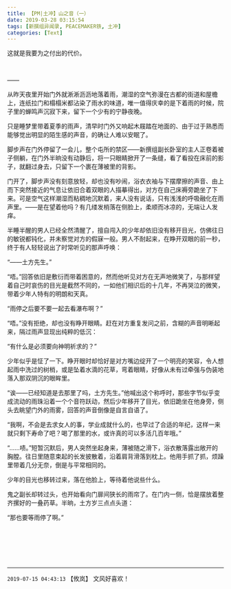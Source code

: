 ```yaml
---
title: 【PM|土冲】山之音（一）
date: 2019-03-28 03:15:54
tags: [新撰组异闻录, PEACEMAKER铁, 土冲]
categories: [Text]
---
```


<p>这就是我要为之付出的代价。</p> 
<p>&nbsp;</p> 
<p>——</p> 
<p>从昨天夜里开始门外就淅淅沥沥地落着雨，潮湿的空气弥漫在古都的街道和屋檐上，连纸拉门和榻榻米都沾染了雨水的味道，唯一值得庆幸的是下着雨的时候，院子里的蝉鸣声沉寂下来，留下一个少有的宁静夜晚。</p> 
<p>只是睡梦里带着夏季的雨声，清早时门外又响起木屐踏在地面的、由于过于熟悉而能够觉出明显的陌生感的声音，的确让人难以安眠了。</p> 
<p>脚步声在门外停留了一会儿，整个屯所的禁区——新撰组副长卧室的主人正卷着被子侧躺，在门外半晌没有动静后，将一只眼睛掀开了一条缝，看了看投在床前的影子，就翻过身去，只留下一个裹在薄被里的背影。</p> 
<p>门开了，脚步声没有刻意放轻，却也没有吵闹，浴衣衣袖与下摆摩擦的声音、由上而下突然接近的气息让依旧合着双眼的人描摹得出，对方在自己床褥旁跪坐了下来。可是空气这样潮湿而粘稠地沉默着，来人没有说话，只有浅浅的呼吸融化在雨声里。——是在望着他吗？有几缕发梢落在侧脸上，柔顺而冰凉的，无端让人发痒。</p> 
<p>半睡半醒的男人已经全然清醒了，擅自闯入的少年却依旧没有移开目光，仿佛往日的敏锐都钝化，并未察觉对方的假寐一般。男人不耐起来，在睁开双眼的前一秒，终于有人轻轻说出了时常听见的那声呼唤：</p> 
<p>“——土方先生。”</p> 
<p>“唔。”回答依旧是敷衍而带着困意的，然而他听见对方在无声地微笑了，与那样望着自己时哀伤的目光是截然不同的，一如他们相识后的十几年，不再哭泣的微笑，带着少年人特有的明朗和天真。</p> 
<p>“雨停之后要不要一起去看瀑布啊？”</p> 
<p>“唔。”没有拒绝，却也没有睁开眼睛。赶在对方重复发问之前，含糊的声音明晰起来，隔过雨声显现出纯粹的低沉：</p> 
<p>“有什么是必须要向神明祈求的？”</p> 
<p>少年似乎是怔了一下。睁开眼时却恰好是对方嘴边绽开了一个明亮的笑容，令人想起雨中洗过的树梢，或是坠着水滴的花草，弯着眼睛，好像从未有过牵强与伪装地落入那双阴沉的眼眸里。</p> 
<p>“诶——已经知道是去那里了吗，土方先生。”他喊出这个称呼时，那些字节似乎变成流动的雨珠沿着一个个音符跃动，然后少年移开了目光，依旧跪坐在他身旁，侧头去眺望门外的雨雾，回答的声音倒像是自言自语了。</p> 
<p>“我啊，不会是去求女人的事，学业成就什么的，也早过了合适的年纪，这样一来就只剩下寿命了吧？喝了那里的水，或许真的可以多活几百年哦。”</p> 
<p>“……啧。”短暂沉默后，男人突然坐起身来，薄被随之滑下，浴衣散落露出敞开的胸膛。往日里随意束起的长发披散着，沿着肩背滑落到枕上。他用手抓了抓，烦躁里带着几分无奈，倒是与平常相同的。</p> 
<p>少年的目光也移转过来，落在他脸上，等待着他说些什么。</p> 
<p>鬼之副长却转过头，也开始看向门扉间狭长的雨帘了。在门内一侧，恰是摆放着整齐摞好的一叠药草。半晌，土方岁三点点头道：</p> 
<p>“那也要等雨停了啊。”</p> 
<p>&nbsp;</p> 
<p>&nbsp;</p> 
<p>&nbsp;</p>

<!-- more -->

---

`2019-07-15 04:43:13` 【攸岚】 文风好喜欢！
